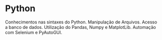 # Python
Conhecimentos nas sintaxes do Python.
Manipulação de Arquivos.
Acesso a banco de dados.
Utilização do Pandas, Numpy e MatplotLib.
Automação com Selenium e PyAutoGUI.
